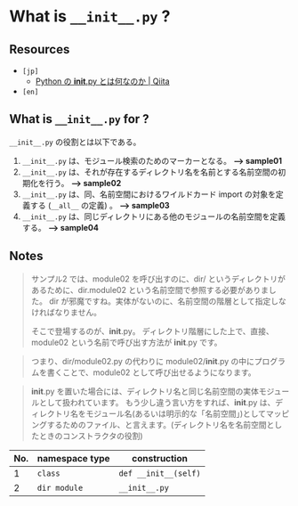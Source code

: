 # What is `__init__.py` ?

## Resources

- `[jp]`
  - [Python の __init__.py とは何なのか | Qiita](https://qiita.com/msi/items/d91ea3900373ff8b09d7)
- `[en]`


## What is `__init__.py` for ?

`__init__.py` の役割とは以下である。

1. `__init__.py` は、モジュール検索のためのマーカーとなる。 **--> sample01**
2. `__init__.py` は、それが存在するディレクトリ名を名前とする名前空間の初期化を行う。 **--> sample02**
3. `__init__.py` は、同、名前空間におけるワイルドカード import の対象を定義する (`__all__` の定義) 。 **--> sample03**
4. `__init__.py` は、同じディレクトリにある他のモジュールの名前空間を定義する。 **--> sample04**


## Notes

> サンプル2 では、module02 を呼び出すのに、dir/ というディレクトリがあるために、dir.module02 という名前空間で参照する必要がありました。
> dir が邪魔ですね。実体がないのに、名前空間の階層として指定しなければなりません。
>
> そこで登場するのが、__init__.py。
> ディレクトリ階層にした上で、直接、module02 という名前で呼び出す方法が __init__.py です。

> つまり、dir/module02.py の代わりに module02/__init__.py の中にプログラムを書くことで、module02 として呼び出せるようになります。

> __init__.py を置いた場合には、ディレクトリ名と同じ名前空間の実体モジュールとして扱われています。
> もう少し違う言い方をすれば、__init__.py は、ディレクトリ名をモジュール名(あるいは明示的な「名前空間」)としてマッピングするためのファイル、と言えます。(ディレクトリ名を名前空間としたときのコンストラクタの役割)


| No. |namespace type|construction|
|---|---|---|
|1| `class` | `def __init__(self)` |
|2| `dir module` | `__init__.py` |

